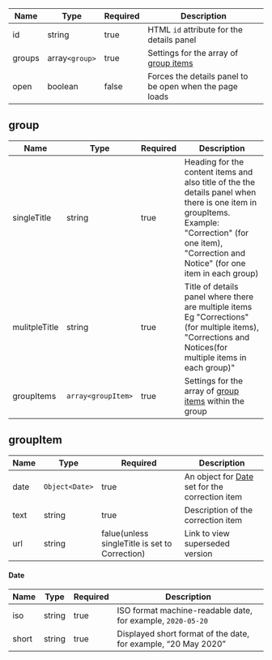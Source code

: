 | Name   | Type           | Required | Description                                             |
| ------ | -------------- | -------- | ------------------------------------------------------- |
| id     | string         | true     | HTML `id` attribute for the details panel               |
| groups | array`<group>` | true     | Settings for the array of [group items](#group)         |
| open   | boolean        | false    | Forces the details panel to be open when the page loads |

## group

| Name          | Type               | Required | Description                                                                                                                                                                                                 |
| ------------- | ------------------ | -------- | ----------------------------------------------------------------------------------------------------------------------------------------------------------------------------------------------------------- |
| singleTitle   | string             | true     | Heading for the content items and also title of the the details panel when there is one item in groupItems. <br> Example: "Correction" (for one item), "Correction and Notice" (for one item in each group) |
| mulitpleTitle | string             | true     | Title of details panel where there are multiple items <br> Eg "Corrections"(for multiple items), "Corrections and Notices(for multiple items in each group)"                                                |
| groupItems    | `array<groupItem>` | true     | Settings for the array of [group items](#groupItem) within the group                                                                                                                                        |

## groupItem

| Name | Type           | Required                                       | Description                                             |
| ---- | -------------- | ---------------------------------------------- | ------------------------------------------------------- |
| date | `Object<Date>` | true                                           | An object for [Date](#date) set for the correction item |
| text | string         | true                                           | Description of the correction item                      |
| url  | string         | falue(unless singleTitle is set to Correction) | Link to view superseded version                         |

#### Date

| Name  | Type   | Required | Description                                                    |
| ----- | ------ | -------- | -------------------------------------------------------------- |
| iso   | string | true     | ISO format machine-readable date, for example, `2020-05-20`    |
| short | string | true     | Displayed short format of the date, for example, “20 May 2020” |
